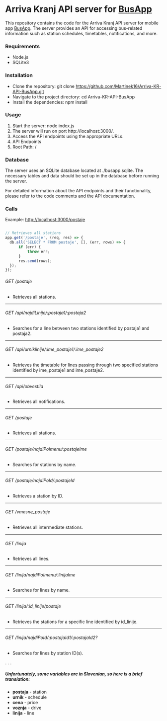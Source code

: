 # Arriva Kranj API server for [BusApp](https://github.com/Martinek16/BusApp "BusApp")
This repository contains the code for the Arriva Kranj API server for mobile app [BusApp](https://facebook.github.io/react-native). The server provides an API for accessing bus-related information such as station schedules, timetables, notifications, and more.

### Requirements
- Node.js
- SQLite3

### Installation
- Clone the repository: git clone https://github.com/Martinek16/Arriva-KR-API-BusApp.git
- Navigate to the project directory: cd Arriva-KR-API-BusApp
- Install the dependencies: npm install

### Usage
1. Start the server: node index.js
2. The server will run on port http://localhost:3000/.
3. Access the API endpoints using the appropriate URLs.
4. API Endpoints
5. Root Path: /

### Database
The server uses an SQLite database located at ./busapp.sqlite.
The necessary tables and data should be set up in the database before running the server.

For detailed information about the API endpoints and their functionality, please refer to the code comments and the API documentation.


### Calls
Example: [http://localhost:3000/postaje](http://localhost:3000/postaje "http://localhost:3000/postaje")

```javascript

// Retrieves all stations
app.get('/postaje', (req, res) => {
  db.all('SELECT * FROM postaje', [], (err, rows) => {
      if (err) {
          throw err;
      }
      res.send(rows);
  });
});

```

###### GET /postaje

- Retrieves all stations.

------------
###### GET /api/najdiLinijo/:postaja1/:postaja2

  - Searches for a line between two stations identified by postaja1 and postaja2.
  
------------

###### GET /api/urniklinije/:ime_postaje1/:ime_postaje2

- Retrieves the timetable for lines passing through two specified stations identified by ime_postaje1 and ime_postaje2.

------------

###### GET /api/obvestila

-   Retrieves all notifications.

------------
###### GET /postaje

- Retrieves all stations.

------------
###### GET /postaje/najdiPoImenu/:postajeIme

- Searches for stations by name.

------------
###### GET /postaje/najdiPoId/:postajeId

- Retrieves a station by ID.

------------
###### GET /vmesne_postaje

- Retrieves all intermediate stations.

------------
###### GET /linija

- Retrieves all lines.

------------
###### GET /linija/najdiPoImenu/:linijaIme

- Searches for lines by name.

------------
###### GET /linija/:id_linije/postaje

- Retrieves the stations for a specific line identified by id_linije.

------------
###### GET /linija/najdiPoId/:postajaId1/:postajaId2?

- Searches for lines by station ID(s).

.
.
.

#####  Unfortunately, some variables are in Slovenian, so here is a brief translation:
- **postaja** - station
- **urnik** - schedule
- **cena** - price
- **voznja** - drive
- **linija** - line
